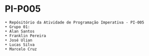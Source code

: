 # PI-P005
    • Repósitório da Atividade de Programação Imperativa - PI-005
    • Grupo 01:
    • Alan Santos
    • Franklin Pereira
    • José Ulian
    • Lucas Silva
    • Marcelo Cruz

